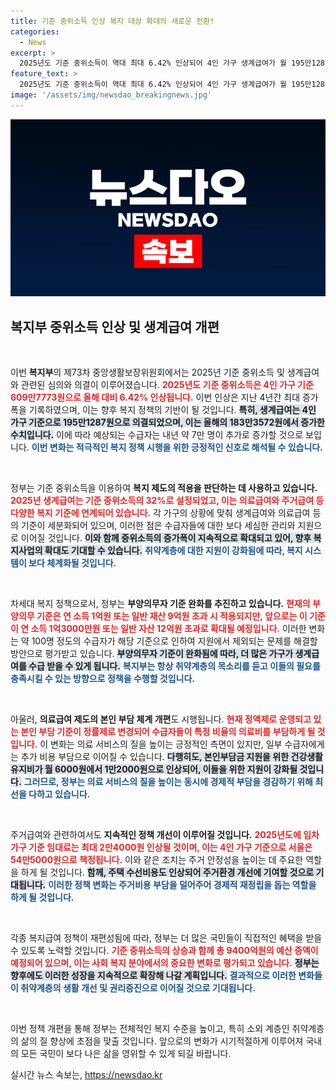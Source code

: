 ```yaml
---
title: 기준 중위소득 인상 복지 대상 확대의 새로운 전환!
categories:
  - News
excerpt: >
  2025년도 기준 중위소득이 역대 최대 6.42% 인상되어 4인 가구 생계급여가 월 195만1287원으로 결정됐다. 부양의무자 기준도 완화돼, 내년 약 7만 명이 새로 지원받을 것으로 기대된다.
feature_text: >
  2025년도 기준 중위소득이 역대 최대 6.42% 인상되어 4인 가구 생계급여가 월 195만1287원으로 결정됐다. 부양의무자 기준도 완화돼, 내년 약 7만 명이 새로 지원받을 것으로 기대된다.
image: '/assets/img/newsdao_breakingnews.jpg'
---
```


<p><img src="/assets/img/newsdao_breakingnews.jpg" alt="koreaapp 속보" /></p>

<h2 data-ke-size="size26">복지부 중위소득 인상 및 생계급여 개편</h2>

<p data-ke-size="size16">&nbsp;</p>

<p>이번 <b>복지부</b>의 제73차 중앙생활보장위원회에서는 2025년 기준 중위소득 및 생계급여와 관련된 심의와 의결이 이루어졌습니다. <b><span style="color: #ee2323;">2025년도 기준 중위소득은 4인 가구 기준 609만7773원으로 올해 대비 6.42% 인상됩니다.</span></b> 이번 인상은 지난 4년간 최대 증가폭을 기록하였으며, 이는 향후 복지 정책의 기반이 될 것입니다. <b><span style="background-color: #21538527;">특히, 생계급여는 4인 가구 기준으로 195만1287원으로 의결되었으며, 이는 올해의 183만3572원에서 증가한 수치입니다.</span></b> 이에 따라 예상되는 수급자는 내년 약 7만 명이 추가로 증가할 것으로 보입니다. <b><span style="color: #1a5490;">이번 변화는 적극적인 복지 정책 시행을 위한 긍정적인 신호로 해석될 수 있습니다.</span></b></p>

<p data-ke-size="size16">&nbsp;</p>

<p>정부는 기준 중위소득을 이용하여 <b>복지 제도의 적용을 판단하는 데 사용하고 있습니다.</b> <b><span style="color: #ee2323;">2025년 생계급여는 기준 중위소득의 32%로 설정되었고, 이는 의료급여와 주거급여 등 다양한 복지 기준에 연계되어 있습니다.</span></b> 각 가구의 상황에 맞춰 생계급여와 의료급여 등의 기준이 세분화되어 있으며, 이러한 점은 수급자들에 대한 보다 세심한 관리와 지원으로 이어질 것입니다. <b><span style="background-color: #21538527;">이와 함께 중위소득의 증가폭이 지속적으로 확대되고 있어, 향후 복지사업의 확대도 기대할 수 있습니다.</span></b> <b><span style="color: #1a5490;">취약계층에 대한 지원이 강화됨에 따라, 복지 시스템이 보다 체계화될 것입니다.</span></b></p>

<p data-ke-size="size16">&nbsp;</p>

<p>차세대 복지 정책으로서, 정부는 <b>부양의무자 기준 완화를 추진하고 있습니다.</b> <b><span style="color: #ee2323;">현재의 부양의무 기준은 연 소득 1억원 또는 일반 재산 9억원 초과 시 적용되지만, 앞으로는 이 기준이 연 소득 1억3000만원 또는 일반 자산 12억원 초과로 확대될 예정입니다.</span></b> 이러한 변화는 약 100명 정도의 수급자가 해당 기준으로 인하여 지원에서 제외되는 문제를 해결할 방안으로 평가받고 있습니다. <b><span style="background-color: #21538527;">부양의무자 기준이 완화됨에 따라, 더 많은 가구가 생계급여를 수급 받을 수 있게 됩니다.</span></b> <b><span style="color: #1a5490;">복지부는 항상 취약계층의 목소리를 듣고 이들의 필요를 충족시킬 수 있는 방향으로 정책을 수행할 것입니다.</span></b></p>

<p data-ke-size="size16">&nbsp;</p>

<p>아울러, <b>의료급여 제도의 본인 부담 체계 개편</b>도 시행됩니다. <b><span style="color: #ee2323;">현재 정액제로 운영되고 있는 본인 부담 기준이 정률제로 변경되어 수급자들이 특정 비율의 의료비를 부담하게 될 것입니다.</span></b> 이 변화는 의료 서비스의 질을 높이는 긍정적인 측면이 있지만, 일부 수급자에게는 추가 비용 부담으로 이어질 수 있습니다. <b><span style="background-color: #21538527;">다행히도, 본인부담금 지원을 위한 건강생활유지비가 월 6000원에서 1만2000원으로 인상되어, 이들을 위한 지원이 강화될 것입니다.</span></b> <b><span style="color: #1a5490;">그러므로, 정부는 의료 서비스의 질을 높이는 동시에 경제적 부담을 경감하기 위해 최선을 다하고 있습니다.</span></b></p>

<p data-ke-size="size16">&nbsp;</p>

<p>주거급여와 관련하여서도 <b>지속적인 정책 개선이 이루어질 것입니다.</b> <b><span style="color: #ee2323;">2025년도에 임차가구 기준 임대료는 최대 2만4000원 인상될 것이며, 이는 4인 가구 기준으로 서울은 54만5000원으로 책정됩니다.</span></b> 이와 같은 조치는 주거 안정성을 높이는 데 주요한 역할을 하게 될 것입니다. <b><span style="background-color: #21538527;">함께, 주택 수선비용도 인상되어 주거환경 개선에 기여할 것으로 기대됩니다.</span></b> <b><span style="color: #1a5490;">이러한 정책 변화는 주거비용 부담을 덜어주어 경제적 재정립을 돕는 역할을 하게 될 것입니다.</span></b></p>

<p data-ke-size="size16">&nbsp;</p>

<p>각종 복지급여 정책이 재편성됨에 따라, 정부는 더 많은 국민들이 직접적인 혜택을 받을 수 있도록 노력할 것입니다. <b><span style="color: #ee2323;">기준 중위소득의 상승과 함께 총 9400억원의 예산 증액이 예정되어 있으며, 이는 사회 복지 분야에서의 중요한 변화로 평가되고 있습니다.</span></b> <b><span style="background-color: #21538527;">정부는 향후에도 이러한 성장을 지속적으로 확장해 나갈 계획입니다.</span></b> <b><span style="color: #1a5490;">결과적으로 이러한 변화들이 취약계층의 생활 개선 및 권리증진으로 이어질 것으로 기대됩니다.</span></b> </p>

<p data-ke-size="size16">&nbsp;</p>

<p>이번 정책 개편을 통해 정부는 전체적인 복지 수준을 높이고, 특히 소외 계층인 취약계층의 삶의 질 향상에 초점을 맞출 것입니다. 앞으로의 변화가 시기적절하게 이루어져 국내의 모든 국민이 보다 나은 삶을 영위할 수 있게 되길 바랍니다.</p>
실시간 뉴스 속보는, <a href="https://newsdao.kr" rel="dofollow">https://newsdao.kr</a>


